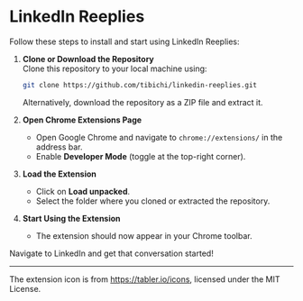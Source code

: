 # LinkedIn Reeplies

Follow these steps to install and start using LinkedIn Reeplies:

1. **Clone or Download the Repository**  
   Clone this repository to your local machine using:  
   ```bash
   git clone https://github.com/tibichi/linkedin-reeplies.git
   ```
   Alternatively, download the repository as a ZIP file and extract it.

2. **Open Chrome Extensions Page**  
   - Open Google Chrome and navigate to `chrome://extensions/` in the address bar.  
   - Enable **Developer Mode** (toggle at the top-right corner).

3. **Load the Extension**  
   - Click on **Load unpacked**.  
   - Select the folder where you cloned or extracted the repository.

4. **Start Using the Extension**  
   - The extension should now appear in your Chrome toolbar.  

Navigate to LinkedIn and get that conversation started!

---

The extension icon is from https://tabler.io/icons, licensed under the MIT License.